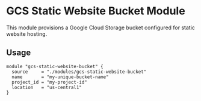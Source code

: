 # GCS Static Website Bucket Module

This module provisions a Google Cloud Storage bucket configured for static website hosting.

## Usage
```hcl
module "gcs-static-website-bucket" {
  source     = "./modules/gcs-static-website-bucket"
  name       = "my-unique-bucket-name"
  project_id = "my-project-id"
  location   = "us-central1"
}
